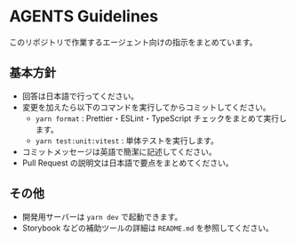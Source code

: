 # AGENTS Guidelines

このリポジトリで作業するエージェント向けの指示をまとめています。

## 基本方針

- 回答は日本語で行ってください。
- 変更を加えたら以下のコマンドを実行してからコミットしてください。
  - `yarn format` : Prettier・ESLint・TypeScript チェックをまとめて実行します。
  - `yarn test:unit:vitest` : 単体テストを実行します。
- コミットメッセージは英語で簡潔に記述してください。
- Pull Request の説明文は日本語で要点をまとめてください。

## その他

- 開発用サーバーは `yarn dev` で起動できます。
- Storybook などの補助ツールの詳細は `README.md` を参照してください。
